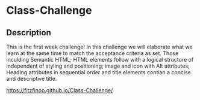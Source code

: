 # Class-Challenge

## Description

This is the first week challenge! 
In this challenge we will elaborate what we learn at the same time to match the acceptance criteria as set. Those inculding Semantic HTML; HTML elements follow with a logical structure of independent of styling and positioning; image and icon with Alt attributes; Heading attributes in sequential order and title elements contian a concise and descriptive title. 


https://fitzfinoo.github.io/Class-Challenge/